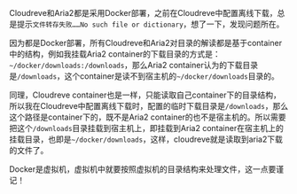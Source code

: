 Cloudreve和Aria2都是采用Docker部署，之前在Cloudreve中配置离线下载，总是提示`文件转存失败……No such file or dictionary`，想了一下，发现问题所在。

因为都是Docker部署，所有Cloudreve和Aria2对目录的解读都是基于container中的结构，例如我挂载Aria2 container的下载目录的方式是：`~/docker/downloads:/downloads`，那么Aria2 container认为的下载目录是`/downloads`，这个container是读不到宿主机的`~/docker/downloads`目录的。

同理，Cloudreve container也是一样，只能读取自己container下的目录结构，所以我在Cloudreve中配置离线下载时，配置的临时下载目录是`/downloads`，那么这个路径是container下的，既不是Aria2 container的也不是宿主机的。所以需要把这个`/downloads`目录挂载到宿主机上，即挂载到Aria2 container在宿主机上的挂载目录，也即是`~/docker/downloads`，这样，cloudreve就是读取到aria2下载的文件了。

Docker是虚拟机，虚拟机中就要按照虚拟机的目录结构来处理文件，这一点要谨记！